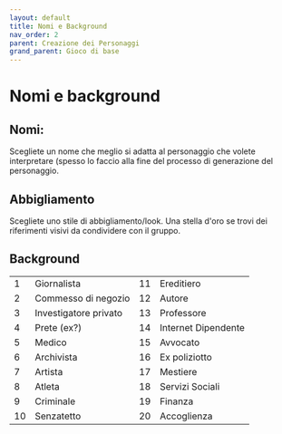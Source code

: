 ```yaml
---
layout: default
title: Nomi e Background
nav_order: 2
parent: Creazione dei Personaggi
grand_parent: Gioco di base
---
```

# Nomi e background

## Nomi:
Scegliete un nome che meglio si adatta al personaggio che volete interpretare (spesso lo faccio alla fine del processo di generazione del personaggio.

## Abbigliamento
Scegliete uno stile di abbigliamento/look. Una stella d'oro se trovi dei riferimenti visivi da condividere con il gruppo.

## Background

|    |                       |    |                     |
|----|-----------------------|----|---------------------|
| 1  | Giornalista           | 11 | Ereditiero          |
| 2  | Commesso di negozio   | 12 | Autore              |
| 3  | Investigatore privato | 13 | Professore          |
| 4  | Prete (ex?)           | 14 | Internet Dipendente |
| 5  | Medico                | 15 | Avvocato            |
| 6  | Archivista            | 16 | Ex poliziotto       |
| 7  | Artista               | 17 | Mestiere            |
| 8  | Atleta                | 18 | Servizi Sociali     |
| 9  | Criminale             | 19 | Finanza             |
| 10 | Senzatetto            | 20 | Accoglienza         |